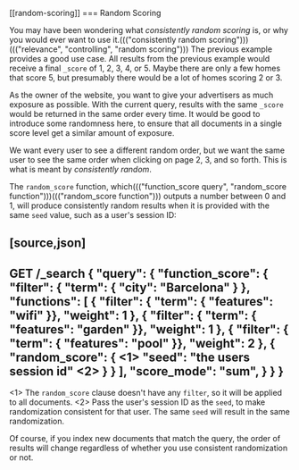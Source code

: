 [[random-scoring]]
=== Random Scoring

You may have been wondering what _consistently random scoring_ is, or why
you would ever want to use it.((("consistently random scoring")))((("relevance", "controlling", "random scoring")))  The previous example provides a good use case.
All results from the previous example would receive a final `_score` of 1, 2,
3, 4, or 5. Maybe there are only a few homes that score 5, but presumably
there would be a lot of homes scoring 2 or 3.

As the owner of the website, you want to give your advertisers as much
exposure as possible.  With the current query, results with the same `_score`
would be returned in the same order every time.  It would be good to introduce
some randomness here, to ensure that all documents in a single score level
get a similar amount of exposure.

We want every user to see a different random order, but we want the same user
to see the same order when clicking on page 2, 3, and so forth.  This is what is
meant by _consistently random_.

The `random_score` function, which((("function_score query", "random_score function")))((("random_score function"))) outputs a number between 0 and 1, will
produce consistently random results when it is provided with the same `seed`
value, such as a user's session ID:

[source,json]
--------------------------------
GET /_search
{
  "query": {
    "function_score": {
      "filter": {
        "term": { "city": "Barcelona" }
      },
      "functions": [
        {
          "filter": { "term": { "features": "wifi" }},
          "weight": 1
        },
        {
          "filter": { "term": { "features": "garden" }},
          "weight": 1
        },
        {
          "filter": { "term": { "features": "pool" }},
          "weight": 2
        },
        {
          "random_score": { <1>
            "seed":  "the users session id" <2>
          }
        }
      ],
      "score_mode": "sum",
    }
  }
}
--------------------------------
<1> The `random_score` clause doesn't have any `filter`, so it will
    be applied to all documents.
<2> Pass the user's session ID as the `seed`, to make randomization
    consistent for that user. The same `seed` will result in the
    same randomization.

Of course, if you index new documents that match the query, the order of
results will change regardless of whether you use consistent randomization or
not.


